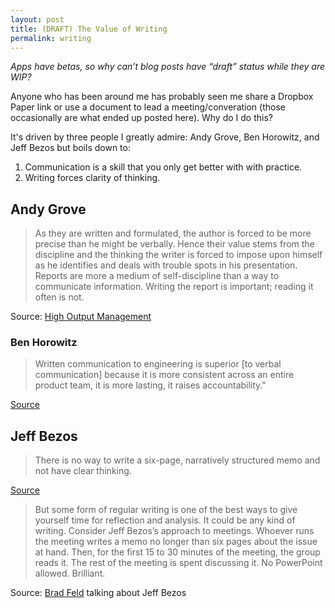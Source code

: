 ```yaml
---
layout: post
title: (DRAFT) The Value of Writing
permalink: writing
---
```


_Apps have betas, so why can’t blog posts have “draft” status while they are WIP?_


Anyone who has been around me has probably seen me share a Dropbox Paper link or use a document to lead a meeting/converation (those occasionally are what ended up posted here). Why do I do this?

It's driven by three people I greatly admire: Andy Grove, Ben Horowitz, and Jeff Bezos but boils down to:

1. Communication is a skill that you only get better with with practice.
2. Writing forces clarity of thinking.


## Andy Grove

> As they are written and formulated, the author is forced to be more precise than he might be verbally.  Hence their value stems from the discipline and the thinking the writer is forced to impose upon himself as he identifies and deals with trouble spots in his presentation.  Reports are more a medium of self-discipline than a way to communicate information.  Writing the report is important; reading it often is not.

Source: [High Output Management](https://www.amazon.com/High-Output-Management-Andrew-Grove/dp/0679762884)

### Ben Horowitz

> Written communication to engineering is superior [to verbal communication] because it is more consistent across an entire product team, it is more lasting, it raises accountability."

[Source](http://www.khoslaventures.com/wp-content/uploads/Good_Product_Manager_Bad_Product_Manager_KV.pdf)

## Jeff Bezos

> There is no way to write a six-page, narratively structured memo and not have clear thinking.

[Source](http://fortune.com/2012/11/16/amazons-jeff-bezos-the-ultimate-disrupter/)

> But some form of regular writing is one of the best ways to give yourself time for reflection and analysis. It could be any kind of writing. Consider Jeff Bezos’s approach to meetings. Whoever runs the meeting writes a memo no longer than six pages about the issue at hand. Then, for the first 15 to 30 minutes of the meeting, the group reads it. The rest of the meeting is spent discussing it. No PowerPoint allowed. Brilliant.

Source: [Brad Feld](http://www.feld.com/archives/2014/03/recommend-writing-least-hour-day.html) talking about Jeff Bezos